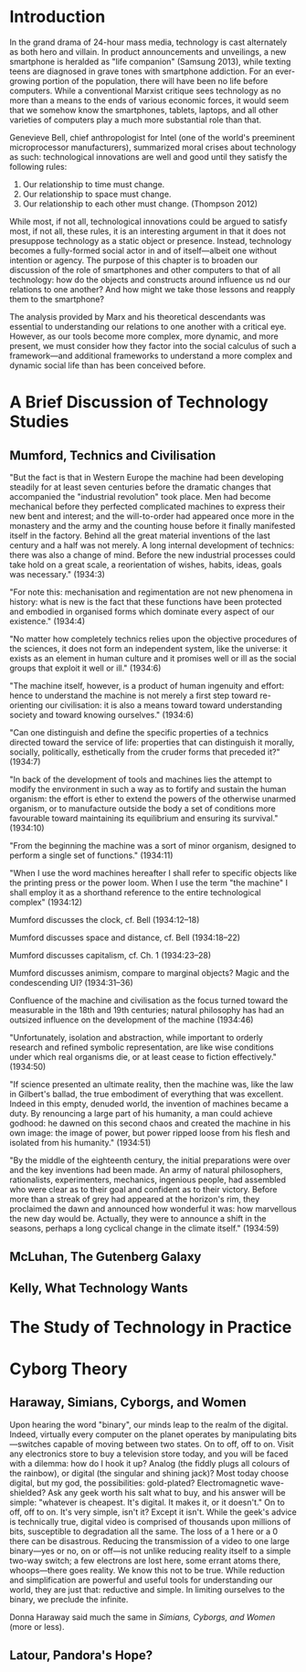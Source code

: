 # Introduction

In the grand drama of 24-hour mass media, technology is cast alternately as both hero and villain. In product announcements and unveilings, a new smartphone is heralded as "life companion" (Samsung 2013), while texting teens are diagnosed in grave tones with smartphone addiction. For an ever-growing portion of the population, there will have been no life before computers. While a conventional Marxist critique sees technology as no more than a means to the ends of various economic forces, it would seem that we somehow know the smartphones, tablets, laptops, and all other varieties of computers play a much more substantial role than that. 

Genevieve Bell, chief anthropologist for Intel (one of the world's preeminent microprocessor manufacturers), summarized moral crises about technology as such: technological innovations are well and good until they satisfy the following rules: 

1. Our relationship to time must change.
1. Our relationship to space must change. 
1. Our relationship to each other must change. (Thompson 2012)

While most, if not all, technological innovations could be argued to satisfy most, if not all, these rules, it is an interesting argument in that it does not presuppose technology as a static object or presence. Instead, technology becomes a fully-formed social actor in and of itself—albeit one without intention or agency. The purpose of this chapter is to broaden our discussion of the role of smartphones and other computers to that of all technology: how do the objects and constructs around influence us nd our relations to one another? And how might we take those lessons and reapply them to the smartphone?

The analysis provided by Marx and his theoretical descendants was essential to understanding our relations to one another with a critical eye. However, as our tools become more complex, more dynamic, and more present, we must consider how they factor into the social calculus of such a framework—and additional frameworks to understand a more complex and dynamic social life than has been conceived before. 

# A Brief Discussion of Technology Studies

## Mumford, Technics and Civilisation

"But the fact is that in Western Europe the machine had been developing steadily for at least seven centuries before the dramatic changes that accompanied the "industrial revolution" took place. Men had become mechanical before they perfected complicated machines to express their new bent and interest; and the will-to-order had appeared once more in the monastery and the army and the counting house before it finally manifested itself in the factory. Behind all the great material inventions of the last century and a half was not merely. A long internal development of technics: there was also a change of mind. Before the new industrial processes could take hold on a great scale, a reorientation of wishes, habits, ideas, goals was necessary." (1934:3)

"For note this: mechanisation and regimentation are not new phenomena in history: what is new is the fact that these functions have been protected and embodied in organised forms which dominate every aspect of our existence." (1934:4)

"No matter how completely technics relies upon the objective procedures of the sciences, it does not form an independent system, like the universe: it exists as an element in human culture and it promises well or ill as the social groups that exploit it well or ill." (1934:6)

"The machine itself, however, is a product of human ingenuity and effort: hence to understand the machine is not merely a first step toward re-orienting our civilisation: it is also a means toward toward understanding society and toward knowing ourselves." (1934:6)

"Can one distinguish and define the specific properties of a technics directed toward the service of life: properties that can distinguish it morally, socially, politically, esthetically from the cruder forms that preceded it?" (1934:7)

"In back of the development of tools and machines lies the attempt to modify the environment in such a way as to fortify and sustain the human organism: the effort is ether to extend the powers of the otherwise unarmed organism, or to manufacture outside the body a set of conditions more favourable toward maintaining its equilibrium and ensuring its survival." (1934:10)

"From the beginning the machine was a sort of minor organism, designed to perform a single set of functions." (1934:11)

"When I use the word machines hereafter I shall refer to specific objects like the printing press or the power loom. When I use the term "the machine" I shall employ it as a shorthand reference to the entire technological complex" (1934:12)

Mumford discusses the clock, cf. Bell (1934:12–18)

Mumford discusses space and distance, cf. Bell (1934:18–22)

Mumford discusses capitalism, cf. Ch. 1 (1934:23–28)

Mumford discusses animism, compare to marginal objects? Magic and the condescending UI? (1934:31–36)

Confluence of the machine and civilisation as the focus turned toward the measurable in the 18th and 19th centuries; natural philosophy has had an outsized influence on the development of the machine (1934:46)

"Unfortunately, isolation and abstraction, while important to orderly research and refined symbolic representation, are like wise conditions under which real organisms die, or at least cease to fiction effectively." (1934:50)

"If science presented an ultimate reality, then the machine was, like the law in Gilbert's ballad, the true embodiment of everything that was excellent. Indeed in this empty, denuded world, the invention of machines became a duty. By renouncing a large part of his humanity, a man could achieve godhood: he dawned on this second chaos and created the machine in his own image: the image of power, but power ripped loose from his flesh and isolated from his humanity." (1934:51)

"By the middle of the eighteenth century, the initial preparations were over and the key inventions had been made. An army of natural philosophers, rationalists, experimenters, mechanics, ingenious people, had assembled who were clear as to their goal and confident as to their victory. Before more than a streak of grey had appeared at the horizon's rim, they proclaimed the dawn and announced how wonderful it was: how marvellous the new day would be. Actually, they were to announce a shift in the seasons, perhaps a long cyclical change in the climate itself." (1934:59)

## McLuhan, The Gutenberg Galaxy

## Kelly, What Technology Wants

# The Study of Technology in Practice

# Cyborg Theory

## Haraway, Simians, Cyborgs, and Women

Upon hearing the word "binary", our minds leap to the realm of the digital. Indeed, virtually every computer on the planet operates by manipulating bits—switches capable of moving between two states. On to off, off to on. Visit any electronics store to buy a television store today, and you will be faced with a dilemma: how do I hook it up? Analog (the fiddly plugs all colours of the rainbow), or digital (the singular and shining jack)? Most today choose digital, but my god, the possibilities: gold-plated? Electromagnetic wave-shielded? Ask any geek worth his salt what to buy, and his answer will be simple: "whatever is cheapest. It's digital. It makes it, or it doesn't." On to off, off to on. It's very simple, isn't it? Except it isn't. While the geek's advice is technically true, digital video is comprised of thousands upon millions of bits, susceptible to degradation all the same. The loss of a 1 here or a 0 there can be disastrous. Reducing the transmission of a video to one large binary—yes or no, on or off—is not unlike reducing reality itself to a simple two-way switch; a few electrons are lost here, some errant atoms there, whoops—there goes reality. We know this not to be true. While reduction and simplification are powerful and useful tools for understanding our world, they are just that: reductive and simple. In limiting ourselves to the binary, we preclude the infinite. 

Donna Haraway said much the same in *Simians, Cyborgs, and Women* (more or less). 

## Latour, Pandora's Hope?


